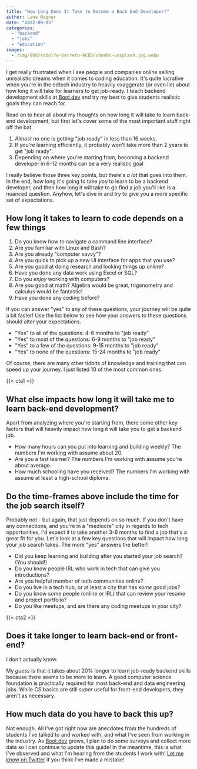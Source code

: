 ```yaml
---
title: "How Long Does It Take to Become a Back End Developer?"
author: Lane Wagner
date: "2022-09-05"
categories: 
  - "backend"
  - "jobs"
  - "education"
images:
  - /img/800/rodolfo-barreto-ACB5nvhnm6c-unsplash.jpg.webp
---
```


I get really frustrated when I see people and companies online selling unrealistic dreams when it comes to coding education. It's quite lucrative when you're in the edtech industry to heavily exaggerate (or even lie) about how long it will take for learners to get job-ready. I teach backend development skills at [Boot.dev](https://boot.dev) and try my best to give students realistic goals they can reach for.

Read on to hear all about my thoughts on how long it will take to learn back-end development, but first let's cover some of the most important stuff right off the bat.

1. *Almost* no one is getting "job ready" in less than 16 weeks.
2. If you're learning efficiently, it probably won't take more than 2 years to get "job ready".
3. Depending on where you're starting from, becoming a backend developer in 6-12 months can be a very realistic goal

I really believe those three key points, but there's *a lot* that goes into them. In the end, how long it's going to take *you* to learn to be a backend developer, and then how long it will take to go find a job you'll like is a nuanced question. Anyhow, let's dive in and try to give you a more specific set of expectations.

## How long it takes to learn to code depends on a few things

1. Do you know how to navigate a command line interface?
2. Are you familiar with Linux and Bash?
3. Are you already "computer savvy"?
4. Are you quick to pick up a new UI interface for apps that you use?
5. Are you good at doing research and looking things up online?
6. Have you done any data work using Excel or SQL?
7. Do you *enjoy* working with computers?
8. Are you good at math? Algebra would be great, trigonometry and calculus would be fantastic!
9.  Have you done any coding before?

If you can answer "yes" to any of these questions, your journey will be quite a bit faster! Use the list below to see how your answers to these questions should alter your expectations.

* "Yes" to all of the questions: 4-6 months to "job ready"
* "Yes" to most of the questions: 6-9 months to "job ready"
* "Yes" to a few of the questions: 9-15 months to "job ready"
* "Yes" to none of the questions: 15-24 months to "job ready"

Of course, there are many other tidbits of knowledge and training that can speed up your journey. I just listed 10 of the most common ones.

{{< cta1 >}}

## What else impacts how long it will take me to learn back-end development?

Apart from analyzing where you're starting from, there some other key factors that will heavily impact how long it will take you to get a backend job.

* How many hours can you put into learning and building weekly? The numbers I'm working with assume about 20.
* Are you a fast learner? The numbers I'm working with assume you're about average.
* How much schooling have you received? The numbers I'm working with assume at least a high-school diploma.

## Do the time-frames above include the time for the job search itself?

Probably not - but again, that just depends on so much. If you don't have any connections, and you're in a "mediocre" city in regards to tech opportunities, I'd expect it to take another 3-6 months to find a job that's a great fit for you. Let's look at a few key questions that will impact how long your job search takes. The more "yes" answers the better!

* Did you keep learning and building after you started your job search? (You should!)
* Do you know people IRL who work in tech that can give you introductions?
* Are you helpful member of tech communities online?
* Do you live in a tech hub, or at least a city that has *some* good jobs?
* Do you know some people (online or IRL) that can review your resume and project portfolio?
* Do you like meetups, and are there any coding meetups in your city?

{{< cta2 >}}

## Does it take longer to learn back-end or front-end?

I don't actually know.

My *guess* is that it takes about 20% longer to learn job-ready backend skills because there seems to be more to learn. A good computer science foundation is practically required for most back-end and data engineering jobs. While CS basics are still *super* useful for front-end developers, they aren't as necessary.

## How much data do you have to back this up?

Not enough. All I've got right now are anecdotes from the hundreds of students I've talked to and worked with, and what I've seen from working in the industry. As [Boot.dev](https://boot.dev) grows, I plan to do some surveys and collect more data so I can continue to update this guide! In the meantime, this is what I've observed and what I'm hearing from the students I work with! [Let me know on Twitter](https://twitter.com/wagslane) if you think I've made a mistake!

